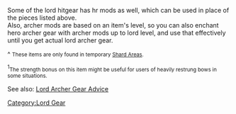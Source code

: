 Some of the lord hitgear has hr mods as well, which can be used in place
of the pieces listed above.  
Also, archer mods are based on an item's level, so you can also enchant
hero archer gear with archer mods up to lord level, and use that
effectively until you get actual lord archer gear.

^ <small>These items are only found in temporary [Shard
Areas](:Category:Shard_Area_Gear "wikilink").</small>

<sup>1</sup><small>The strength bonus on this item might be useful for
users of heavily restrung bows in some situations.</small>

See also: [ Lord Archer Gear
Advice](Lord_Archer_Gear_Advice.md "wikilink")

[Category:Lord Gear](Category:Lord_Gear "wikilink")
